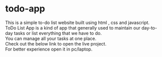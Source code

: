 # todo-app

This is a simple to-do list website built using html , css and javascript.<br>
ToDo List App is a kind of app that generally used to maintain our day-to-day tasks or list everything that we have to do.<br>
You can manage all your tasks at one place.<br>
Check out the below link to open the live project.<br>
For better experience open it in pc/laptop.<br>

